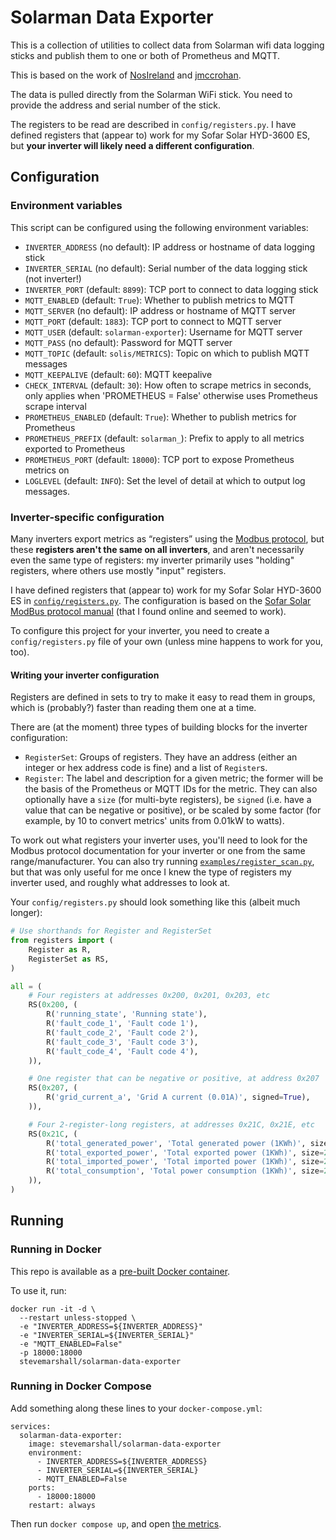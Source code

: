 # Solarman Data Exporter

This is a collection of utilities to collect data from Solarman wifi
data logging sticks and publish them to one or both of Prometheus and
MQTT.

This is based on the work of
[NosIreland](https://github.com/NosIreland/solismon3) and
[jmccrohan](https://github.com/jmccrohan/pysolarmanv5).

The data is pulled directly from the Solarman WiFi stick. You need to
provide the address and serial number of the stick.

The registers to be read are described in `config/registers.py`. I have
defined registers that (appear to) work for my Sofar Solar HYD-3600 ES,
but **your inverter will likely need a different configuration**.

## Configuration

### Environment variables

This script can be configured using the following environment variables:

- `INVERTER_ADDRESS` (no default): IP address or hostname of data
  logging stick
- `INVERTER_SERIAL` (no default): Serial number of the data logging
  stick (not inverter!)
- `INVERTER_PORT` (default: `8899`): TCP port to connect to data
  logging stick
- `MQTT_ENABLED` (default: `True`): Whether to publish metrics to MQTT
- `MQTT_SERVER` (no default): IP address or hostname of MQTT server
- `MQTT_PORT` (default: `1883`): TCP port to connect to MQTT server
- `MQTT_USER` (default: `solarman-exporter`): Username for MQTT server
- `MQTT_PASS` (no default): Password for MQTT server
- `MQTT_TOPIC` (default: `solis/METRICS`): Topic on which to publish
  MQTT messages
- `MQTT_KEEPALIVE` (default: `60`): MQTT keepalive
- `CHECK_INTERVAL` (default: `30`): How often to scrape metrics in
  seconds, only applies when 'PROMETHEUS = False' otherwise uses
  Prometheus scrape interval
- `PROMETHEUS_ENABLED` (default: `True`): Whether to publish metrics
  for Prometheus
- `PROMETHEUS_PREFIX` (default: `solarman_`): Prefix to apply to all
  metrics exported to Prometheus
- `PROMETHEUS_PORT` (default: `18000`): TCP port to expose Prometheus
  metrics on
- `LOGLEVEL` (default: `INFO`): Set the level of detail at which to
  output log messages.

### Inverter-specific configuration

Many inverters export metrics as “registers” using the [Modbus
protocol](https://en.wikipedia.org/wiki/Modbus), but these **registers
aren't the same on all inverters**, and aren't necessarily even the
same type of registers: my inverter primarily uses "holding" registers,
where others use mostly "input" registers.

I have defined registers that (appear to) work for my Sofar Solar
HYD-3600 ES in [`config/registers.py`](./config/registers.py). The
configuration is based on the [Sofar Solar ModBus protocol
manual](./examples/SOFARSOLAR-ModBus-RTU-Communication-Protocol.pdf)
(that I found online and seemed to work).

To configure this project for your inverter, you need to create a
`config/registers.py` file of your own (unless mine happens to work for
you, too).

#### Writing your inverter configuration

Registers are defined in sets to try to make it easy to read them in
groups, which is (probably?) faster than reading them one at a time.

There are (at the moment) three types of building blocks for the
inverter configuration:

- `RegisterSet`: Groups of registers. They have an address
  (either an integer or hex address code is fine) and a list of
  `Register`s.
- `Register`: The label and description for a given metric; the former
  will be the basis of the Prometheus or MQTT IDs for the metric. They
  can also optionally have a `size` (for multi-byte registers), be
  `signed` (i.e. have a value that can be negative or positive), or be
  scaled by some factor (for example, by 10 to convert metrics' units
  from 0.01kW to watts).

To work out what registers your inverter uses, you'll need to look for
the Modbus protocol documentation for your inverter or one from the
same range/manufacturer. You can also try running
[`examples/register_scan.py`](./examples/register_scan.py), but that
was only useful for me once I knew the type of registers my inverter
used, and roughly what addresses to look at.

Your `config/registers.py` should look something like this (albeit much
longer):

```python
# Use shorthands for Register and RegisterSet
from registers import (
    Register as R,
    RegisterSet as RS,
)

all = (
    # Four registers at addresses 0x200, 0x201, 0x203, etc
    RS(0x200, (
        R('running_state', 'Running state'),
        R('fault_code_1', 'Fault code 1'),
        R('fault_code_2', 'Fault code 2'),
        R('fault_code_3', 'Fault code 3'),
        R('fault_code_4', 'Fault code 4'),
    )),

    # One register that can be negative or positive, at address 0x207
    RS(0x207, (
        R('grid_current_a', 'Grid A current (0.01A)', signed=True),
    )),

    # Four 2-register-long registers, at addresses 0x21C, 0x21E, etc
    RS(0x21C, (
        R('total_generated_power', 'Total generated power (1KWh)', size=2),
        R('total_exported_power', 'Total exported power (1KWh)', size=2),
        R('total_imported_power', 'Total imported power (1KWh)', size=2),
        R('total_consumption', 'Total power consumption (1KWh)', size=2),
    )),
)
```

## Running

### Running in Docker

This repo is available as a [pre-built Docker
container](https://hub.docker.com/r/stevemarshall/solarman-data-exporter).

To use it, run:

```
docker run -it -d \
  --restart unless-stopped \
  -e "INVERTER_ADDRESS=${INVERTER_ADDRESS}"
  -e "INVERTER_SERIAL=${INVERTER_SERIAL}"
  -e "MQTT_ENABLED=False"
  -p 18000:18000
  stevemarshall/solarman-data-exporter
```

### Running in Docker Compose

Add something along these lines to your `docker-compose.yml`:

```
services:
  solarman-data-exporter:
    image: stevemarshall/solarman-data-exporter
    environment:
      - INVERTER_ADDRESS=${INVERTER_ADDRESS}
      - INVERTER_SERIAL=${INVERTER_SERIAL}
      - MQTT_ENABLED=False
    ports:
      - 18000:18000
    restart: always
```

Then run `docker compose up`, and open [the
metrics](http://localhost:18000/).
